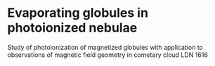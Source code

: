 # Evaporating globules in photoionized nebulae

Study of photoionization of magnetized globules with application to observations of magnetic field geometry in cometary cloud LDN 1616

